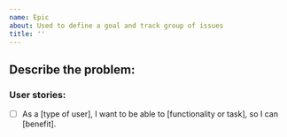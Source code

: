 ```yaml
---
name: Epic
about: Used to define a goal and track group of issues
title: ''
---
```


## Describe the problem:
<!--
Add the problem we’re solving (or speculative opportunity we are addressing), why we’re solving it,
any links to resources. Clearly explain all facets of the problem and how if
affects different parts of the platform.
-->

### User stories:
<!--
Describe job stories to make the value we deliver to customers clear, and what it will enable them
to do: 
-->

- [ ] As a [type of user], I want to be able to [functionality or task], so I can [benefit].
